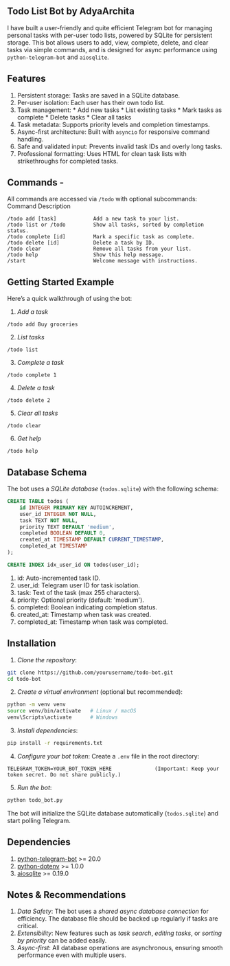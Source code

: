 ## Todo List Bot by AdyaArchita

I have built a user-friendly and quite efficient Telegram bot for managing personal tasks with per-user todo lists, powered by SQLite for persistent storage. This bot allows users to add, view, complete, delete, and clear tasks via simple commands, and is designed for async performance using `python-telegram-bot` and `aiosqlite`.

## Features

1.  Persistent storage: Tasks are saved in a SQLite database.
2.  Per-user isolation: Each user has their own todo list.
3.  Task management:
        * Add new tasks
        * List existing tasks
        * Mark tasks as complete
        * Delete tasks
        * Clear all tasks
4.  Task metadata: Supports priority levels and completion timestamps.
5.  Async-first architecture: Built with `asyncio` for responsive command handling.
6.  Safe and validated input: Prevents invalid task IDs and overly long tasks.
7.  Professional formatting: Uses HTML for clean task lists with strikethroughs for completed tasks.

## Commands - 
   All commands are accessed via `/todo` with optional subcommands:
         Command                  Description                                  

    /todo add [task]            Add a new task to your list.
    /todo list or /todo         Show all tasks, sorted by completion status.
    /todo complete [id]         Mark a specific task as complete.
    /todo delete [id]           Delete a task by ID.
    /todo clear                 Remove all tasks from your list.
    /todo help                  Show this help message.
    /start                      Welcome message with instructions.

## Getting Started Example
Here’s a quick walkthrough of using the bot:

1. *Add a task*                                             
```                                                 
/todo add Buy groceries                                          
```                                                         

2. *List tasks*
```
/todo list
```

3. *Complete a task*
```
/todo complete 1
```

4. *Delete a task*
```
/todo delete 2
```

5. *Clear all tasks*
```
/todo clear
```

6. *Get help*
```
/todo help
```

## Database Schema
The bot uses a *SQLite database* (`todos.sqlite`) with the following schema:
```sql
CREATE TABLE todos (
    id INTEGER PRIMARY KEY AUTOINCREMENT,
    user_id INTEGER NOT NULL,
    task TEXT NOT NULL,
    priority TEXT DEFAULT 'medium',
    completed BOOLEAN DEFAULT 0,
    created_at TIMESTAMP DEFAULT CURRENT_TIMESTAMP,
    completed_at TIMESTAMP
);

CREATE INDEX idx_user_id ON todos(user_id);
```
1. id: Auto-incremented task ID.
2. user_id: Telegram user ID for task isolation.
3. task: Text of the task (max 255 characters).
4. priority: Optional priority (default: 'medium').
5. completed: Boolean indicating completion status.
6. created_at: Timestamp when task was created.
7. completed_at: Timestamp when task was completed.

## Installation

1. *Clone the repository*:
```bash
git clone https://github.com/yourusername/todo-bot.git
cd todo-bot
```

2. *Create a virtual environment* (optional but recommended):
```bash
python -m venv venv
source venv/bin/activate   # Linux / macOS
venv\Scripts\activate      # Windows
```

3. *Install dependencies*:
```bash
pip install -r requirements.txt
```

4. *Configure your bot token*:
Create a `.env` file in the root directory:
```env
TELEGRAM_TOKEN=YOUR_BOT_TOKEN_HERE              (Important: Keep your token secret. Do not share publicly.)
```

5. *Run the bot*:
```bash
python todo_bot.py
```
The bot will initialize the SQLite database automatically (`todos.sqlite`) and start polling Telegram.

## Dependencies
1.  [python-telegram-bot](https://pypi.org/project/python-telegram-bot/) >= 20.0
2.  [python-dotenv](https://pypi.org/project/python-dotenv/) >= 1.0.0
3.  [aiosqlite](https://pypi.org/project/aiosqlite/) >= 0.19.0

## Notes & Recommendations
1. *Data Safety*: The bot uses a *shared async database connection* for efficiency. The database file should be backed up regularly if tasks are critical.
2. *Extensibility*: New features such as *task search*, *editing tasks*, or *sorting by priority* can be added easily.
3. *Async-first*: All database operations are asynchronous, ensuring smooth performance even with multiple users.